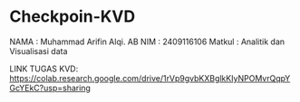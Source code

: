 # Checkpoin-KVD

NAMA : Muhammad Arifin Alqi. AB
NIM : 2409116106
Matkul : Analitik dan Visualisasi data

LINK TUGAS KVD:
https://colab.research.google.com/drive/1rVp9gvbKXBglkKIyNPOMvrQqpYGcYEkC?usp=sharing
